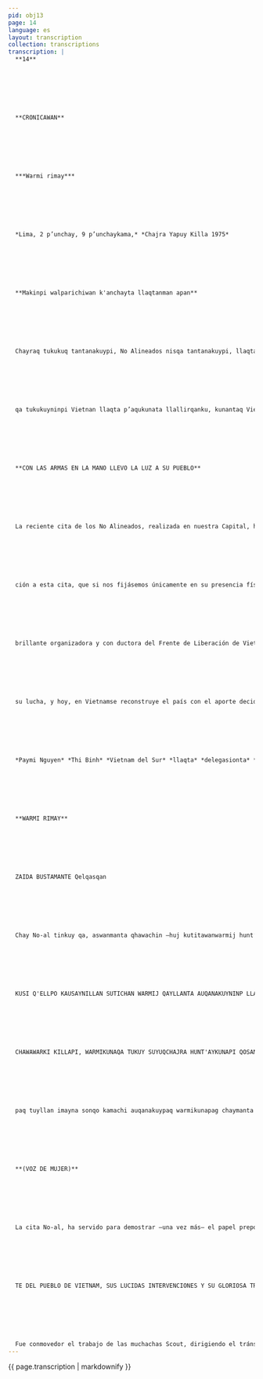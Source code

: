 ```yaml
---
pid: obj13
page: 14
language: es
layout: transcription
collection: transcriptions
transcription: |
  **14**
  
  
  
  
  
  
  
  **CRONICAWAN**
  
  
  
  
  
  
  
  ***Warmi rimay***
  
  
  
  
  
  
  
  *Lima, 2 p’unchay, 9 p’unchaykama,* *Chajra Yapuy Killa 1975*
  
  
  
  
  
  
  
  **Makinpi walparichiwan k'anchayta llaqtanman apan**
  
  
  
  
  
  
  
  Chayraq tukukuq tantanakuypi, No Alineados nisqa tantanakuypi, llaqtanchispi ruwakusqan qhawachiwanchis, ch’ulla warmillata paymi umallin delegacion nisqata chay tantanakuypi. Manacha qhawasunmanchu hawallanta rikuspaqa, kurkunqa huch’uychallan manan imatapas ninchu. Ichapascha, ñawillanmi huch’uy qhasusqa ñawinchan sumaq qhawanapaq, tullullan taqsallan, manan paypi rikusunmanchu llaqtapa unanchay apaqtaqa. Ichaqa, paymi, mana manchakuq Nguyen Thin Binh, Gobiemno Revolucionario Provicional Sudvietnanmanta Ministro Kamacheq. Paymi ruwakun llaqtaq awqanakuyninpi, mana man chakuq Vietam llaqtaq awqanakuyninpi, paymi runata umalleg ch’uya yuyaywan paymi mana pantayta aparan Frente de Liberación de Vietnam nisqanta, chay warmikunaq huñunakuy liberacionpaq nisqata. Manan imapas qhepan apaqchu, awqanakuymanmi riq llaqtan rayku, wayqen rayku, maman rayku, taytankuna rayku, churinkuna rayku, lliw panakantan chay ñak’aq yanki, sillusapa suwakuna wañuchirqanku, supaybomba nisqawan, tawa watan phiña wasipi mana imamanta wesq'aranku, nunanpin thasnuyta munaranku mana llaqtanman munananpaq, mana llaqtanta wayllukunanpaq. Pay hina waranqa, waranqwarmikuna kawsayninkuta qoranku, awqanakuypi, phiñach’uteq yankikunawan, icha
  
  
  
  
  
  
  
  qa tukukuyninpi Vietnan llaqta p’aqukunata llallirqanku, kunantaq Vietnam waq manta hatarichishan llaqtanta, churinkunaq llank’aynin wan, qhari warmi, mana warmikayninpi, qharikayninpi wakisqa, ch’ullalla kankuman chaynaraq llaqtanku rayku llank’ayushanku.
  
  
  
  
  
  
  
  **CON LAS ARMAS EN LA MANO LLEVO LA LUZ A SU PUEBLO**
  
  
  
  
  
  
  
  La reciente cita de los No Alineados, realizada en nuestra Capital, ha servido para mostrarnos a una mujer, la única que jefaturó una delega
  
  
  
  
  
  
  
  ción a esta cita, que si nos fijásemos únicamente en su presencia física, poco o nada nos diría. Tal vez nos llamaria la atención únicamente sus ojos rasgados, por lo demás, delgada, de baja estatura, no nos hacen imaginar a las prototi pos de la heroina. Pero es ella, la valerosa Nguyen ThBinh, Canciller del Gobierno Revolucionario Provisional le SudVietnam. Mujer foriada al calor de las luchas de liberación del heroico pueblo vietnamita con 40 años de edad, se ha caracterizado por ser una
  
  
  
  
  
  
  
  brillante organizadora y con ductora del Frente de Liberación de Vietnam y la Unión de Mujeres por la Liberación. Nada la hizo retroceder en el combate por la liberación de su patria, ni la pérdida de su familia —sus padres, hermanos e hijos perecieron en los criminales bombardeos yanquis—, ni cuatro años de prisión que vanamente pretendieron apagar en ella el fogoso amor patrio. Asi como ella, miles de mujeres ofrendaron sus vidas en la lucha contra el agresor yanqui, pero finalmente el pueblo vietnamita triunfó en
  
  
  
  
  
  
  
  su lucha, y hoy, en Vietnamse reconstruye el país con el aporte decidido y decisivo de todos sus hijos, varones y mujeres, sin distinción de sexos, por que la lucha los ha hecho iguales.
  
  
  
  
  
  
  
  *Paymi Nguyen* *Thi Binh* *Vietnam del Sur* *llaqta* *delegasionta* *umallin.* *(Ella es Nguyen* *Thi Binh,* *encabeza* *delegacion* *de Vietnam* *del Sur.*
  
  
  
  
  
  
  
  **WARMI RIMAY**
  
  
  
  
  
  
  
  ZAIDA BUSTAMANTE Qelqasqan
  
  
  
  
  
  
  
  Chay No-al tinkuy qa, aswanmanta qhawachin —huj kutitawanwarmij hunt’ayninta, allirkuraqchakuyninta Kinsa Teqsi llajtakuna rampayninpi. N GUYEN TH BINHPA QAYLLANMI VIETNAM SUYUMANTA ARARIWAN, CHAY Q'EQEN KUTIPANAYNINKUNA CHAYMANTA
  
  
  
  
  
  
  
  KUSI Q'ELLPO KAUSAYNILLAN SUTICHAN WARMIJ QAYLLANTA AUQANAKUYNINP LLAJTAKUNAQ ANKAYLLINMANTA. Kanraqmi masichakuyninchispi, qoyakuna ch’uya utaq qhapaq mitmakunaman hunt’ayta iñinku raq. Paykunapaqqa kan raqmi pantay pukara mitmay ñit'iymanta.
  
  
  
  
  
  
  
  CHAWAWARKI KILLAPI, WARMIKUNAQA TUKUY SUYUQCHAJRA HUNT'AYKUNAPI QOSANKUWAN KUSKA CHASQA, CHAJRATAN YAPUNKU TARPUY QALLARINANKUPAQ Llakinapaqmi karan Scout warmachakunaq llank’aynin, ñan puriyta kamachispa, qasillamanta chaymanta yachay kayninPERU SUYUQ KAMAYNINKUNA WARMITA AMACHAKUSPA LIMA QELQAPI CHURASQA KASQA. CONAMUPPA HUJKAQ LLALLINMI KASQA HAWA LLAJTAKUNAWAN CHURANA KUYNINPI. Kantaqmi khuyanakuy
  
  
  
  
  
  
  
  paq tuyllan imayna sonqo kamachi auqanakuypaq warmikunapag chaymanta qhari, kunapaqwan. ASWAN SAYWAN Q'EQEN CHAYMANTA REVOLUSION PERUA NA, RAYKU. MANAN SAYANMANCHU NITAL SUYUNCHISPA ANKAY LLINPAS.
  
  
  
  
  
  
  
  **(VOZ DE MUJER)**
  
  
  
  
  
  
  
  La cita No-al, ha servido para demostrar —una vez más— el papel preponderante de la mujer en la conducción de los pueblos del Tercer Mundo. LA SOLA PRESENCIA DE NGUYEN THI BINH, REPRESENTAN
  
  
  
  
  
  
  
  TE DEL PUEBLO DE VIETNAM, SUS LUCIDAS INTERVENCIONES Y SU GLORIOSA TRAYECTORIA RATIFICAN LA PRESENCIA DE LA MUJER EN LAS LUCHAS POR LA LIBERACION DE SUS PUEBLOS. Aún hay en nuestro medio, damas que creen pertenecer a razas superio res o puras. Subsiste toda vía para ellas la absurda pirámide social de la ColoMES DE AGOSTO, EN TODOS LOS CAMPOS DEL PERU AGRICOLA LAS MUJERES, CONJUNTAMENTE QUE SUS MARIDOS, PREPARAN LA TIERRA PARA PROCEDER A LA SIEMBRA.
  
  
  
  
  
  
  
  Fue conmovedor el trabajo de las muchachas Scout, dirigiendo el tránsito, con serenidad y prestancia. LA PROPUESTA PERUANA SOBRE LA MUJER FUE INCLUIDO EN DOCUMENTO DE LIMA. OTRO TRIUNFO DE CO NAMUP A NIVEL INTERNACIONAL La hora del amor existe como la obligación del combate para varones y mujeres. MAS FIRMES Y UNIDAS POR LA CAUSA DE LA REVOLUCION PERUANA. NO SE DETIENE EL RIO NI SE ESTATIZA LA CAUSA DEL PUEBLO.
---
```


{{ page.transcription | markdownify }}
